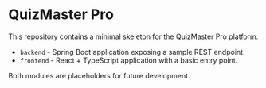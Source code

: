 # QuizMaster Pro

This repository contains a minimal skeleton for the QuizMaster Pro platform.

- `backend` - Spring Boot application exposing a sample REST endpoint.
- `frontend` - React + TypeScript application with a basic entry point.

Both modules are placeholders for future development.
